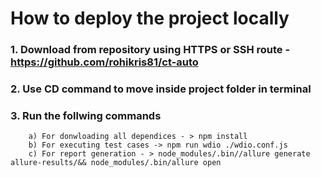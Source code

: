 
# How to deploy the project locally

### 1. Download from repository using HTTPS or SSH route - https://github.com/rohikris81/ct-auto 
### 2. Use CD command to move inside project folder in terminal
### 3. Run the follwing commands
        a) For donwloading all dependices - > npm install
        b) For executing test cases -> npm run wdio ./wdio.conf.js
        c) For report generation - > node_modules/.bin//allure generate allure-results/&& node_modules/.bin/allure open 
